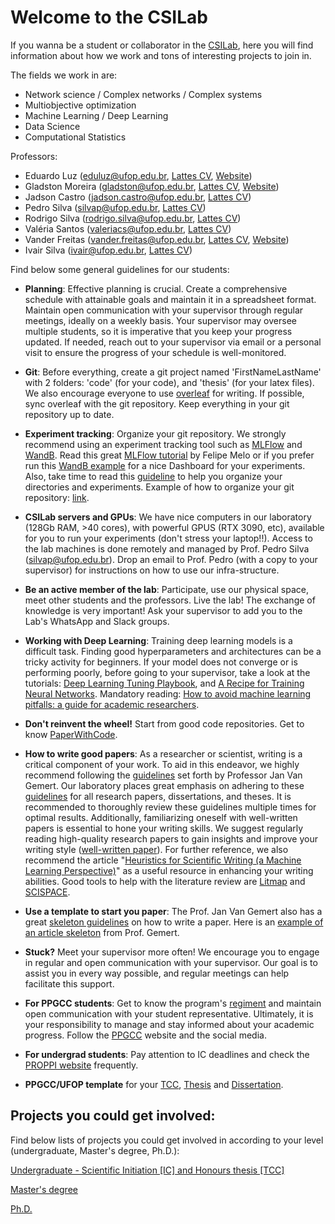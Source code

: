 # Welcome to the CSILab

If you wanna be a student or collaborator in the [CSILab](http://www.decom.ufop.br/csilab/), here you will find information about how we work and tons of interesting projects to join in.

The fields we work in are:

 - Network science / Complex networks / Complex systems
 - Multiobjective optimization
 - Machine Learning / Deep Learning
 - Data Science
 - Computational Statistics


Professors:

 - Eduardo Luz (eduluz@ufop.edu.br, [Lattes CV](http://lattes.cnpq.br/5385878413487984), [Website](http://www.decom.ufop.br/csilab/))
 - Gladston Moreira (gladston@ufop.edu.br, [Lattes CV](http://lattes.cnpq.br/9902619084565293), [Website](http://www.decom.ufop.br/moreira))
 - Jadson Castro (jadson.castro@ufop.edu.br, [Lattes CV](http://lattes.cnpq.br/2870519332050607))
 - Pedro Silva (silvap@ufop.edu.br, [Lattes CV](http://lattes.cnpq.br/5939805873458297))
 - Rodrigo Silva (rodrigo.silva@ufop.edu.br, [Lattes CV](http://lattes.cnpq.br/1368091094952755))
 - Valéria Santos (valeriacs@ufop.edu.br, [Lattes CV](http://lattes.cnpq.br/1153044237982775))
 - Vander Freitas (vander.freitas@ufop.edu.br, [Lattes CV](http://lattes.cnpq.br/5339877279308939), [Website](https://vanderfreitas.github.io/))
 - Ivair Silva (ivair@ufop.edu.br, [Lattes CV](http://lattes.cnpq.br/7969497765428744))


Find below some general guidelines for our students:
- **Planning**: Effective planning is crucial. Create a comprehensive schedule with attainable goals and maintain it in a spreadsheet format. Maintain open communication with your supervisor through regular meetings, ideally on a weekly basis. Your supervisor may oversee multiple students, so it is imperative that you keep your progress updated. If needed, reach out to your supervisor via email or a personal visit to ensure the progress of your schedule is well-monitored.
 - **Git**: Before everything, create a git project named 'FirstNameLastName' with 2 folders: 'code' (for your code), and 'thesis' (for your latex files). We also encourage everyone to use [overleaf](overleaf.com) for writing. If possible, sync overleaf with the git repository. Keep everything in your git repository up to date. 
 - **Experiment tracking**: Organize your git repository. We strongly recommend using an experiment tracking tool such as [MLFlow](https://mlflow.org/docs/latest/tracking.html) and [WandB](https://docs.wandb.ai/quickstart?utm_source=twitter&utm_medium=social&utm_campaign=sponsorship&utm_term=mark-teneholtz). Read this great [MLFlow tutorial](https://blog.devgenius.io/mlflow-an-extended-hello-world-99739b68bf29) by Felipe Melo or if you prefer run this [WandB example](https://colab.research.google.com/github/wandb/examples/blob/master/colabs/intro/Intro_to_Weights_%26_Biases.ipynb) for a nice Dashboard for your experiments.  Also, take time to read this [guideline](https://coderefinery.github.io/reproducible-research/organizing-projects/) to help you organize your directories and experiments. Example of how to organize your git repository: [link](https://github.com/csleemooo/Deep_learning_based_on_parameterized_physical_forward_model_for_adaptive_holographic_imaging).
 - **CSILab servers and GPUs**: We have nice computers in our laboratory (128Gb RAM, >40 cores), with powerful GPUS (RTX 3090, etc), available for you to run your experiments (don't stress your laptop!!). Access to the lab machines is done remotely and managed by Prof. Pedro Silva (silvap@ufop.edu.br). Drop an email to Prof. Pedro (with a copy to your supervisor) for instructions on how to use our infra-structure.
 - **Be an active member of the lab**: Participate, use our physical space, meet other students and the professors. Live the lab! The exchange of knowledge is very important! Ask your supervisor to add you to the Lab's WhatsApp and Slack groups.
 - **Working with Deep Learning**: Training deep learning models is a difficult task. Finding good hyperparameters and architectures can be a tricky activity for beginners. If your model does not converge or is performing poorly, before going to your supervisor, take a look at the tutorials: [Deep Learning Tuning Playbook](https://github.com/google-research/tuning_playbook), and [A Recipe for Training Neural Networks](http://karpathy.github.io/2019/04/25/recipe/). Mandatory reading: [How to avoid machine learning pitfalls:
a guide for academic researchers](https://arxiv.org/pdf/2108.02497.pdf).
 - **Don't reinvent the wheel!** Start from good code repositories. Get to know [PaperWithCode](https://paperswithcode.com/).
 - **How to write good papers**: As a researcher or scientist, writing is a critical component of your work. To aid in this endeavor, we highly recommend following the [guidelines](https://jvgemert.github.io/writing.pdf) set forth by Professor Jan Van Gemert. Our laboratory places great emphasis on adhering to these [guidelines](https://jvgemert.github.io/writing.pdf) for all research papers, dissertations, and theses. It is recommended to thoroughly review these guidelines multiple times for optimal results. Additionally, familiarizing oneself with well-written papers is essential to hone your writing skills. We suggest regularly reading high-quality research papers to gain insights and improve your writing style ([well-written paper](https://arxiv.org/pdf/2305.12596.pdf)). For further reference, we also recommend the article "[Heuristics for Scientific Writing (a Machine Learning Perspective)](https://www.approximatelycorrect.com/2018/01/29/heuristics-technical-scientific-writing-machine-learning-perspective/)" as a useful resource in enhancing your writing abilities. Good tools to help with the literature review are [Litmap](https://app.litmaps.com/) and [SCISPACE](https://scispace.com/).
 - **Use a template to start you paper**: The Prof. Jan Van Gemert also has a great [skeleton guidelines](https://jvgemert.github.io/paper_skeleton.rtf) on how to write a paper. Here is an [example of an  article skeleton](https://jvgemert.github.io/paper_skeleton_example_CVPR20.rtf) from Prof. Gemert.
 
 - **Stuck?** Meet your supervisor more often! We encourage you to engage in regular and open communication with your supervisor. Our goal is to assist you in every way possible, and regular meetings can help facilitate this support.
 - **For PPGCC students**: Get to know the program's [regiment](http://www3.decom.ufop.br/pos/resolucoes/) and maintain open communication with your student representative. Ultimately, it is your responsibility to manage and stay informed about your academic progress. Follow the [PPGCC](http://www3.decom.ufop.br/pos/inicio/) website and the social media.
 - **For undergrad students**: Pay attention to IC deadlines and check the [PROPPI website](https://propp.ufop.br/pt-br/pesquisa/iniciacao-cientifica) frequently.
 - **PPGCC/UFOP template** for your [TCC](), [Thesis]() and [Dissertation](). 

## Projects you could get involved:

Find below lists of projects you could get involved in according to your level (undergraduate, Master's degree, Ph.D.):

[Undergraduate - Scientific Initiation [IC] and Honours thesis [TCC]](projects_undergrad.md)

[Master's degree](projects_ms.md)

[Ph.D.](projects_phd.md)
